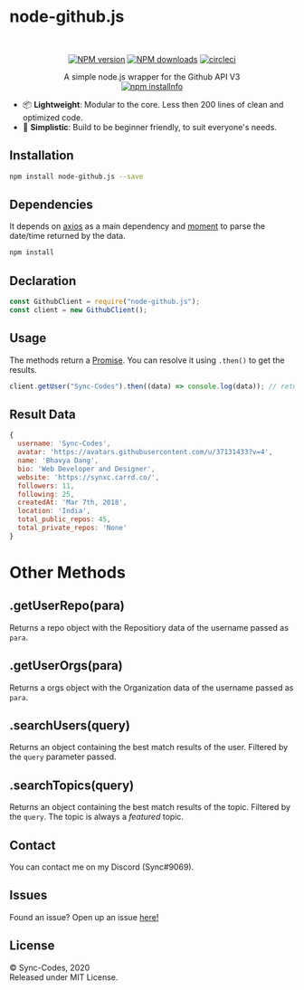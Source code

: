 # node-github.js

<div align="center">
  </br>
    <p>
    <a href="https://www.npmjs.com/package/node-github.js"><img src="https://img.shields.io/npm/v/node-github.js.svg?maxAge=3600" alt="NPM version" /></a>
    <a href="https://www.npmjs.com/package/node-github.js"><img src="https://img.shields.io/npm/dt/node-github.js.svg?maxAge=3600" alt="NPM downloads" /></a>
    <a href="https://github.com/Sync-Codes/node-github.js"><img src="https://circleci.com/gh/Sync-Codes/node-github.js.svg?style=shield" alt="circleci" /></a>
  <p>
    A simple node.js wrapper for the Github API V3</br>
    <a href="https://nodei.co/npm/node-github.js/"><img src="https://nodei.co/npm/node-github.js.png?downloads=true&stars=true" alt="npm installnfo" /></a>

  </p>
  <p>
</div>

- 📦 **Lightweight**: Modular to the core. Less then 200 lines of clean and optimized code.
- 🔰 **Simplistic**: Build to be beginner friendly, to suit everyone's needs.

## Installation

```bash
npm install node-github.js --save
```

## Dependencies

It depends on [axios](https://npmjs.org/package/axios) as a main dependency and [moment](https://npmjs.org/package/moment) to parse the date/time returned by the data.

```bash
npm install
```

## Declaration

```js
const GithubClient = require("node-github.js");
const client = new GithubClient();
```

## Usage

The methods return a [Promise](https://developer.mozilla.org/en-US/docs/Web/JavaScript/Reference/Global_Objects/Promise#:~:text=Description,when%20the%20promise%20is%20created.&text=This%20lets%20asynchronous%20methods%20return,some%20point%20in%20the%20future.). You can resolve it using `.then()` to get the results.

```js
client.getUser("Sync-Codes").then((data) => console.log(data)); // returns a user object with the data
```

## Result Data

```js
{
  username: 'Sync-Codes',
  avatar: 'https://avatars.githubusercontent.com/u/37131433?v=4',
  name: 'Bhavya Dang',
  bio: 'Web Developer and Designer',
  website: 'https://synxc.carrd.co/',
  followers: 11,
  following: 25,
  createdAt: 'Mar 7th, 2018',
  location: 'India',
  total_public_repos: 45,
  total_private_repos: 'None'
}
```

# Other Methods

## .getUserRepo(para)

Returns a repo object with the Repositiory data of the username passed as `para`.

## .getUserOrgs(para)

Returns a orgs object with the Organization data of the username passed as `para`.

## .searchUsers(query)

Returns an object containing the best match results of the user. Filtered by the `query` parameter passed.

## .searchTopics(query)

Returns an object containing the best match results of the topic. Filtered by the `query`. The topic is always a _featured_ topic.

## Contact

You can contact me on my Discord (Sync#9069).

## Issues

Found an issue? Open up an issue [here!](https://github.com/Sync-Codes/node-github.js/issues/**new**)

## License

&copy; Sync-Codes, 2020</br>
Released under MIT License.
